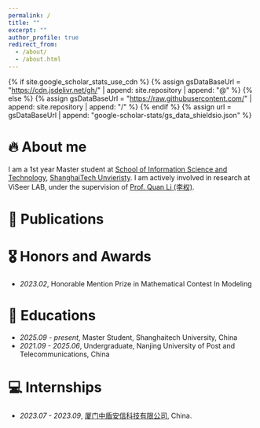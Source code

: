 ```yaml
---
permalink: /
title: ""
excerpt: ""
author_profile: true
redirect_from: 
  - /about/
  - /about.html
---
```


{% if site.google_scholar_stats_use_cdn %}
{% assign gsDataBaseUrl = "https://cdn.jsdelivr.net/gh/" | append: site.repository | append: "@" %}
{% else %}
{% assign gsDataBaseUrl = "https://raw.githubusercontent.com/" | append: site.repository | append: "/" %}
{% endif %}
{% assign url = gsDataBaseUrl | append: "google-scholar-stats/gs_data_shieldsio.json" %}

<span class='anchor' id='about-me'></span>

# 🔥 About me
I am a 1st year Master student at [School of Information Science and Technology](https://sist.shanghaitech.edu.cn/), [ShanghaiTech Unvieristy](https://www.shanghaitech.edu.cn/#). I am actively involved in research at ViSeer LAB, under the supervision of [Prof. Quan Li (李权)](https://faculty.sist.shanghaitech.edu.cn/liquan/).

# 📝 Publications 

# 🎖 Honors and Awards
- *2023.02*, Honorable Mention Prize in Mathematical Contest In Modeling 

# 📖 Educations
- *2025.09 - present*, Master Student, Shanghaitech University, China
- *2021.09 - 2025.06*, Undergraduate, Nanjing University of Post and Telecommunications, China

# 💻 Internships
- *2023.07 - 2023.09*, [厦门中盾安信科技有限公司]([https://github.com/](https://anicert.cn/)), China.
